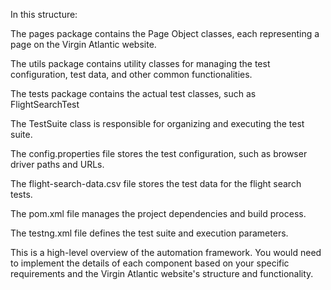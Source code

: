 In this structure:

The pages package contains the Page Object classes, 
each representing a page on the Virgin Atlantic website.

The utils package contains utility classes for managing the test configuration, 
test data, and other common functionalities.

The tests package contains the actual test classes, such as FlightSearchTest

The TestSuite class is responsible for organizing and executing the test suite.

The config.properties file stores the test configuration, 
such as browser driver paths and URLs.

The flight-search-data.csv file stores the test data for the flight search tests.

The pom.xml file manages the project dependencies and build process.

The testng.xml file defines the test suite and execution parameters.

This is a high-level overview of the automation framework. 
You would need to implement the details of each component based 
on your specific requirements and the Virgin Atlantic website's structure 
and functionality.